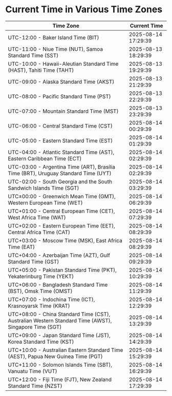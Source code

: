 # Current Time in Various Time Zones

| Time Zone | Current Time |
|-----------|--------------|
| UTC-12:00 - Baker Island Time (BIT) | 2025-08-14 17:29:39 |
| UTC-11:00 - Niue Time (NUT), Samoa Standard Time (SST) | 2025-08-13 18:29:39 |
| UTC-10:00 - Hawaii-Aleutian Standard Time (HAST), Tahiti Time (TAHT) | 2025-08-13 19:29:39 |
| UTC-09:00 - Alaska Standard Time (AKST) | 2025-08-13 21:29:39 |
| UTC-08:00 - Pacific Standard Time (PST) | 2025-08-13 22:29:39 |
| UTC-07:00 - Mountain Standard Time (MST) | 2025-08-13 23:29:39 |
| UTC-06:00 - Central Standard Time (CST) | 2025-08-14 00:29:39 |
| UTC-05:00 - Eastern Standard Time (EST) | 2025-08-14 01:29:39 |
| UTC-04:00 - Atlantic Standard Time (AST), Eastern Caribbean Time (ECT) | 2025-08-14 02:29:39 |
| UTC-03:00 - Argentina Time (ART), Brasília Time (BRT), Uruguay Standard Time (UYT) | 2025-08-14 02:29:39 |
| UTC-02:00 - South Georgia and the South Sandwich Islands Time (SGT) | 2025-08-14 03:29:39 |
| UTC±00:00 - Greenwich Mean Time (GMT), Western European Time (WET) | 2025-08-14 06:29:39 |
| UTC+01:00 - Central European Time (CET), West Africa Time (WAT) | 2025-08-14 07:29:39 |
| UTC+02:00 - Eastern European Time (EET), Central Africa Time (CAT) | 2025-08-14 08:29:39 |
| UTC+03:00 - Moscow Time (MSK), East Africa Time (EAT) | 2025-08-14 08:29:39 |
| UTC+04:00 - Azerbaijan Time (AZT), Gulf Standard Time (GST) | 2025-08-14 09:29:39 |
| UTC+05:00 - Pakistan Standard Time (PKT), Yekaterinburg Time (YEKT) | 2025-08-14 10:29:39 |
| UTC+06:00 - Bangladesh Standard Time (BST), Omsk Time (OMST) | 2025-08-14 11:29:39 |
| UTC+07:00 - Indochina Time (ICT), Krasnoyarsk Time (KRAT) | 2025-08-14 12:29:39 |
| UTC+08:00 - China Standard Time (CST), Australian Western Standard Time (AWST), Singapore Time (SGT) | 2025-08-14 13:29:39 |
| UTC+09:00 - Japan Standard Time (JST), Korea Standard Time (KST) | 2025-08-14 14:29:39 |
| UTC+10:00 - Australian Eastern Standard Time (AEST), Papua New Guinea Time (PGT) | 2025-08-14 15:29:39 |
| UTC+11:00 - Solomon Islands Time (SBT), Vanuatu Time (VUT) | 2025-08-14 16:29:39 |
| UTC+12:00 - Fiji Time (FJT), New Zealand Standard Time (NZST) | 2025-08-14 17:29:39 |
